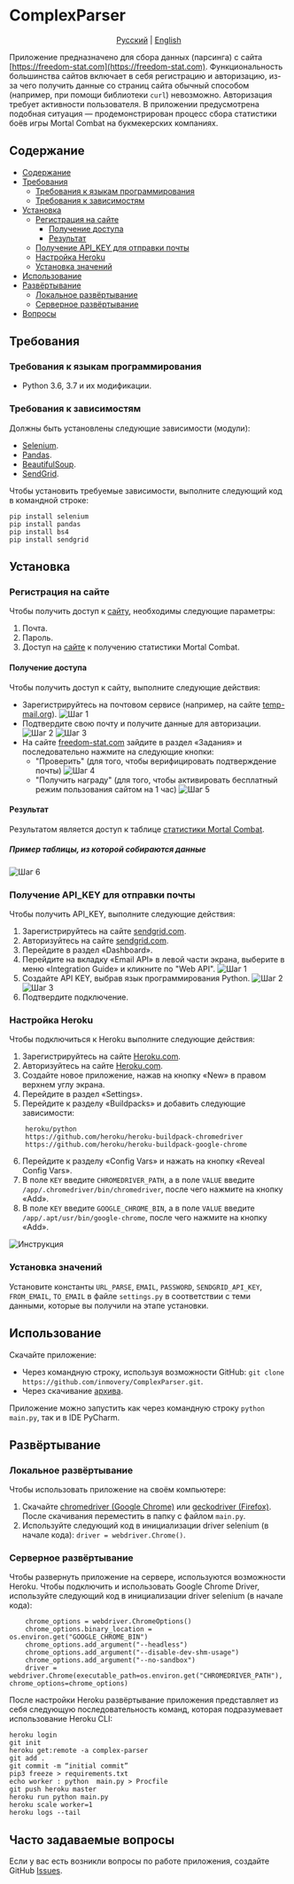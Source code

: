 # ComplexParser

<p align="center">
  <a href="https://github.com/inmovery/ComplexParser/tree/master#ComplexParser">Русский</a> |
  <a href="https://github.com/inmovery/ComplexParser/tree/master/lang/english#ComplexParser">English</a>
</p>

Приложение предназначено для сбора данных (парсинга) с сайта [https://freedom-stat.com](https://freedom-stat.com). 
Функциональность большинства сайтов включает в себя регистрацию и авторизацию, из-за чего получить данные со страниц сайта обычный способом (например, при помощи библиотеки `curl`) невозможно. Авторизация требует активности пользователя.
В приложении предусмотрена подобная ситуация — продемонстрирован процесс сбора статистики боёв игры Mortal Combat на букмекерских компаниях.

## Содержание

- [Содержание](#содержание)
- [Требования](#требования)
  - [Требования к языкам программирования](#требования-к-языкам-программирования)
  - [Требования к зависимостям](#требования-к-зависимостям)
- [Установка](#установка)
  - [Регистрация на сайте](#регистрация-на-сайте)
    - [Получение доступа](#получение-доступа)
    - [Результат](#результат)
  - [Получение API_KEY для отправки почты](#получение-api_key-для-отправки-почты)
  - [Настройка Heroku](#настройка-heroku) 
  - [Установка значений](#установка-значений)
- [Использование](#использование)
- [Развёртывание](#развёртывание)
  - [Локальное развёртывание](#локальное-развёртывание)
  - [Серверное развёртывание](#серверное-развёртывание)
- [Вопросы](#вопросы)

## Требования

### Требования к языкам программирования
- Python 3.6, 3.7 и их модификации.

### Требования к зависимостям
Должны быть установлены следующие зависимости (модули):
- [Selenium](https://pypi.org/project/selenium/).
- [Pandas](https://pypi.org/project/pandas/).
- [BeautifulSoup](https://pypi.org/project/beautifulsoup4/).
- [SendGrid](https://pypi.org/project/sendgrid/).

Чтобы установить требуемые зависимости, выполните следующий код в командной строке:
```
pip install selenium
pip install pandas
pip install bs4
pip install sendgrid
```

## Установка

### Регистрация на сайте
Чтобы получить доступ к [сайту](https://freedom-stat.com), необходимы следующие параметры:
1. Почта.
2. Пароль.
3. Доступ на [сайте](https://freedom-stat.com) к получению статистики Mortal Combat.

#### Получение доступа
Чтобы получить доступ к сайту, выполните следующие действия:
- Зарегистрируйтесь на почтовом сервисе (например, на сайте [temp-mail.org](https://temp-mail.org)).
![Шаг 1](https://github.com/inmovery/ComplexParser/blob/master/images/1.png?raw=true)
- Подтвердите свою почту и получите данные для авторизации.
![Шаг 2](https://github.com/inmovery/ComplexParser/blob/master/images/2.png?raw=true)
![Шаг 3](https://github.com/inmovery/ComplexParser/blob/master/images/3.png?raw=true)
- На сайте [freedom-stat.com](https://freedom-stat.com) зайдите в раздел «Задания» и последовательно нажмите на следующие кнопки:
  - "Проверить" (для того, чтобы верифицировать подтверждение почты)
  ![Шаг 4](https://github.com/inmovery/ComplexParser/blob/master/images/4.png?raw=true)
  - "Получить награду" (для того, чтобы активировать бесплатный режим пользования сайтом на 1 час)
  ![Шаг 5](https://github.com/inmovery/ComplexParser/blob/master/images/5.png?raw=true)

#### Результат 
Результатом является доступ к таблице [статистики Mortal Combat](https://freedom-stat.com/stats/mk).
##### Пример таблицы, из которой собираются данные
![Шаг 6](https://github.com/inmovery/ComplexParser/blob/master/images/6.png?raw=true)

### Получение API_KEY для отправки почты
Чтобы получить API_KEY, выполните следующие действия:
1. Зарегистрируйтесь на сайте [sendgrid.com](https://sendgrid.com).
2. Авторизуйтесь на сайте [sendgrid.com](https://sendgrid.com).
3. Перейдите в раздел «Dashboard».
4. Перейдите на вкладку «Email API» в левой части экрана, выберите в меню «Integration Guide» и кликните по "Web API".
![Шаг 1](https://github.com/inmovery/ComplexParser/blob/master/images/8.png?raw=true)
5. Создайте API KEY, выбрав язык программирования Python.
![Шаг 2](https://github.com/inmovery/ComplexParser/blob/master/images/9.png?raw=true)
![Шаг 3](https://github.com/inmovery/ComplexParser/blob/master/images/10.png?raw=true)
6. Подтвердите подключение.

### Настройка Heroku

Чтобы подключиться к Heroku выполните следующие действия:
1. Зарегистрируйтесь на сайте [Heroku.com](https://heroku.com).
2. Авторизуйтесь на сайте [Heroku.com](https://heroku.com).
3. Создайте новое приложение, нажав на кнопку «New» в правом верхнем углу экрана.
4. Перейдите в раздел «Settings».
5. Перейдите к разделу «Buildpacks» и добавить следующие зависимости:
```
    heroku/python
    https://github.com/heroku/heroku-buildpack-chromedriver
    https://github.com/heroku/heroku-buildpack-google-chrome
```
6. Перейдите к разделу «Config Vars» и нажать на кнопку «Reveal Config Vars».
7. В поле `KEY` введите `CHROMEDRIVER_PATH`, а в поле `VALUE` введите `/app/.chromedriver/bin/chromedriver`, после чего нажмите на кнопку «Add».
8. В поле `KEY` введите `GOOGLE_CHROME_BIN`, а в поле `VALUE` введите `/app/.apt/usr/bin/google-chrome`, после чего нажмите на кнопку «Add».

![Инструкция](https://github.com/inmovery/ComplexParser/blob/master/images/7.png?raw=true)


### Установка значений
Установите константы `URL_PARSE`, `EMAIL`, `PASSWORD`, `SENDGRID_API_KEY`, `FROM_EMAIL`, `TO_EMAIL` в файле `settings.py` в соответствии с теми данными, которые вы получили на этапе установки.

## Использование
Скачайте приложение:
- Через командную строку, используя возможности GitHub: `git clone https://github.com/inmovery/ComplexParser.git`.
- Через скачивание [архива](https://github.com/inmovery/ComplexParser/archive/master.zip).

Приложение можно запустить как через командную строку `python main.py`, так и в IDE PyCharm.

## Развёртывание

### Локальное развёртывание
Чтобы использовать приложение на своём компьютере:
1. Скачайте [chromedriver (Google Chrome)](https://chromedriver.chromium.org/downloads) или [geckodriver (Firefox)](https://github.com/mozilla/geckodriver/releases). После скачивания переместить в папку с файлом `main.py`.
2. Используйте следующий код в инициализации driver selenium (в начале кода):
    `driver = webdriver.Chrome()`.

### Серверное развёртывание
Чтобы развернуть приложение на сервере, используются возможности Heroku. Чтобы подключить и использовать Google Chrome Driver, используйте следующий код в инициализации driver selenium (в начале кода):
```
    chrome_options = webdriver.ChromeOptions()
    chrome_options.binary_location = os.environ.get("GOOGLE_CHROME_BIN")
    chrome_options.add_argument("--headless")
    chrome_options.add_argument("--disable-dev-shm-usage")
    chrome_options.add_argument("--no-sandbox")
    driver = webdriver.Chrome(executable_path=os.environ.get("CHROMEDRIVER_PATH"), chrome_options=chrome_options)
```

После настройки Heroku развёртывание приложения представляет из себя следующую последовательность команд, которая подразумевает использование Heroku CLI:
```
heroku login
git init
heroku get:remote -a complex-parser
git add .
git commit -m “initial commit”
pip3 freeze > requirements.txt
echo worker : python  main.py > Procfile
git push heroku master
heroku run python main.py
heroku scale worker=1
heroku logs --tail
```

## Часто задаваемые вопросы

Если у вас есть возникли вопросы по работе приложения, создайте GitHub [Issues](https://github.com/inmovery/ComplexParser/issues).
